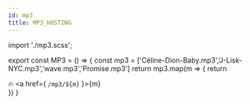 ```yaml
---
id: mp3
title: MP3_HOSTING
---
```

import './mp3.scss'; 

export const MP3 = () => {
    const mp3 = ['Céline-Dion-Baby.mp3','J-Lisk-NYC.mp3','wave.mp3','Promise.mp3']
    return mp3.map(m => {
        return <div>
            🔥 <a href={ `/mp3/${m}` }>{m}</a>
        </div>
    })
}

<MP3/>
